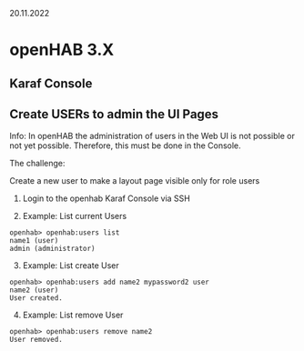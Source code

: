 20.11.2022
# openHAB 3.X
## Karaf Console
## Create USERs to admin the UI Pages  

Info: In openHAB the administration of users in the Web UI is not possible or not yet possible. Therefore, this must be done in the Console.

The challenge:

Create a new user to make a layout page visible only for role users

1.	Login to the openhab Karaf Console via SSH

2. Example: List current Users

```Karaf
openhab> openhab:users list
name1 (user)
admin (administrator)
```

3. Example: List create User

```Karaf
openhab> openhab:users add name2 mypassword2 user
name2 (user)
User created.
```

4. Example: List remove User

```Karaf
openhab> openhab:users remove name2
User removed.
```




